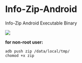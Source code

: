 # Info-Zip-Android
Info-Zip Android Executable Binary

![](http://ww2.sinaimg.cn/large/c0f281e2jw1f7g8j09jagj216q0w4wrq.jpg)

**for non-root user:**
```
adb push zip /data/local/tmp/
chomod +x zip
```
